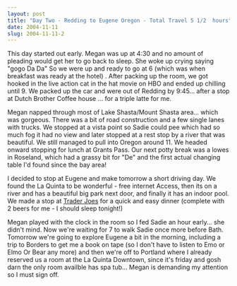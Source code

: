 ```yaml
---
layout: post
title: "Day Two - Redding to Eugene Oregon - Total Travel 5 1/2  hours"
date: 2004-11-11
slug: 2004-11-11-2
---
```


This day started out early.  Megan was up at 4:30 and no amount of pleading would get her to go back to sleep.  She woke up crying saying &quot;gogo Da Da&quot;  So we were up and ready to go at 6 (which was when breakfast was ready at the hotel) .  After packing up the room, we got hooked in the live action cat in the hat movie on HBO and ended up chilling until 9.  We packed up the car and were out of Redding by 9:45... after a stop at Dutch Brother Coffee house ... for a triple latte for me.  

Megan napped through most of Lake Shasta/Mount Shasta area... which was gorgeous.  There was a bit of road construction and a few single lanes with trucks.  We stopped at a vista point so Sadie could pee which had so much fog it had no view and later stopped at a rest stop by a river that was beautiful.  We still managed to pull into Oregon around 11.  We headed onward stopping for lunch at Grants Pass.  Our next potty break was a lowes in Roseland, which had a grassy bit for &quot;De&quot; and the first actual changing table I&apos;d found since the bay area!

I decided to stop at Eugene and make tomorrow a short driving day.  We found the La Quinta to be wonderful - free internet Access, then its on a river and has a beautiful big park next door, and finally it has an indoor pool.  We made a stop at  [Trader Joes](http://www.traderjoes.com)  for a quick and easy dinner (complete with 2 beers for me - I should sleep tonight!)

Megan played with the clock in the room so I fed Sadie an hour early... she didn&apos;t mind.  Now we&apos;re waiting for 7 to walk Sadie once more before Bath.   Tomorrow we&apos;re going to explore Eugene a bit in the morning, including a trip to Borders to get me a book on tape (so I don&apos;t have to listen to Emo or Elmo Or Bear any more) and then we&apos;re off to Portland where I already reserved us a room at  the La Quinta Downtown, since it&apos;s friday and gosh darn the only room availble has spa tub... Megan is demanding my attention so I must sign off.
